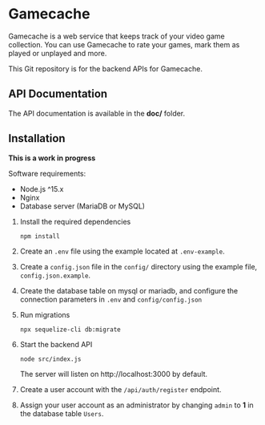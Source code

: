 # Gamecache

Gamecache is a web service that keeps track of your video game collection. You
can use Gamecache to rate your games, mark them as played or unplayed and more.

This Git repository is for the backend APIs for Gamecache.

## API Documentation

The API documentation is available in the **doc/** folder.

## Installation

**This is a work in progress**

Software requirements:

* Node.js ^15.x
* Nginx
* Database server (MariaDB or MySQL)


1.  Install the required dependencies

    `npm install`

2. Create an `.env` file using the example located at `.env-example`.

3. Create a `config.json` file in the `config/` directory using the example
file, `config.json.example`.

4. Create the database table on mysql or mariadb, and configure the connection
parameters in `.env` and `config/config.json`

5. Run migrations

    `npx sequelize-cli db:migrate`

6. Start the backend API

    `node src/index.js`

    The server will listen on http://localhost:3000 by default.

7. Create a user account with the `/api/auth/register` endpoint.

8. Assign your user account as an administrator by changing `admin` to **1**
in the database table `Users`.
